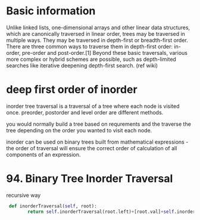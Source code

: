 # Basic information
Unlike linked lists, one-dimensional arrays and other linear data structures, which are canonically traversed in linear order, trees may be traversed in multiple ways. They may be traversed in depth-first or breadth-first order. There are three common ways to traverse them in depth-first order: in-order, pre-order and post-order.[1] Beyond these basic traversals, various more complex or hybrid schemes are possible, such as depth-limited searches like iterative deepening depth-first search.
(ref wiki)



# deep first order of inorder 
inorder tree traversal is a traversal of a tree where each node is visited once. preorder, postorder and level order are different methods.

you would normally build a tree based on requrements and the traverse the tree depending on the order you wanted to visit each node.

inorder can be used on binary trees built from mathematical expressions - the order of traversal will ensure the correct order of calculation of all components of an expression.



# 94. Binary Tree Inorder Traversal


recursive way
``` python
 def inorderTraversal(self, root):
        return self.inorderTraversal(root.left)+[root.val]+self.inorderTraversal(root.right) if root else []
```
